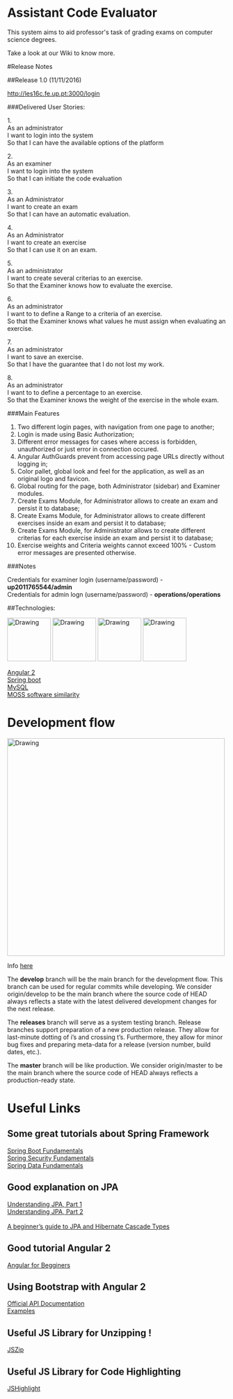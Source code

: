 # Assistant Code Evaluator

This system aims to aid professor's task of grading exams on computer science degrees.

Take a look at our Wiki to know more.

#Release Notes

##Release 1.0 (11/11/2016)

http://les16c.fe.up.pt:3000/login

###Delivered User Stories:

1.<br>
As an administrator<br>
I want to login into the system<br>
So that I can have the available options of the platform<br>

2.<br>
As an examiner<br>
I want to login into the system<br>
So that I can initiate the code evaluation<br>

3.<br>
As an Administrator <br>
I want to create an exam <br>
So that I can have an automatic evaluation.<br>

4.<br>
As an Administrator <br>
I want to create an exercise <br>
So that I can use it on an exam.<br>

5.<br>
As an administrator<br>
I want to create several criterias to an exercise.<br>
So that the Examiner knows how to evaluate the exercise.<br>

6.<br>
As an administrator<br>
I want to to define a Range to a criteria of an exercise.<br>
So that the Examiner knows what values he must assign when evaluating an exercise.<br>

7.<br>
As an administrator<br>
I want to save an exercise.<br>
So that I have the guarantee that I do not lost my work.<br>

8.<br>
As an administrator<br>
I want to to define a percentage to an exercise.<br>
So that the Examiner knows the weight of the exercise in the whole exam.<br>

###Main Features

1. Two different login pages, with navigation from one page to another;
2. Login is made using Basic Authorization;
3. Different error messages for cases where access is forbidden, unauthorized or just error in connection occured.
3. Angular AuthGuards prevent from accessing page URLs directly without logging in;
4. Color pallet, global look and feel for the application, as well as an original logo and favicon.
5. Global routing for the page, both Administrator (sidebar) and Examiner modules.
6. Create Exams Module, for Administrator allows to create an exam and persist it to database;
7. Create Exams Module, for Administrator allows to create different exercises inside an exam and persist it to database;
8. Create Exams Module, for Administrator allows to create different criterias for each exercise inside an exam and persist it to database;
9. Exercise weights and Criteria weights cannot exceed 100% - Custom error messages are presented otherwise.

###Notes

Credentials for examiner login (username/password) - __up2011765544/admin__ <br>
Credentials for admin logn (username/password) - __operations/operations__ <br>

##Technologies:

<img src="https://code-maven.com/img/angularjs.png" alt="Drawing" width="100px" height="100px"/>
<img src="https://www.seeklogo.net/wp-content/uploads/2011/06/java-logo-vector.png" alt="Drawing" width="100px" height="100px"/>
<img src="http://gettingstartedon.com/wp-content/uploads/2016/02/SpingIcon.png" alt="Drawing" width="100px" height="100px"/>
<img src="http://www.polisdetecnologia.com.br/wp-content/uploads/2016/09/mysql_hosting.png" alt="Drawing" width="100px" height="100px"/>


[Angular 2](https://angular.io/)<br>
[Spring boot](https://projects.spring.io/spring-boot/)<br>
[MySQL](http://www.mysql.com/)<br>
[MOSS software similarity](https://github.com/nordicway/moji)<br>

# Development flow

<img src="http://nvie.com/img/git-model@2x.png" alt="Drawing" width="500px"/>

Info [here](http://nvie.com/posts/a-successful-git-branching-model/)

The **develop** branch will be the main branch for the development flow. This branch can be used for regular commits while developing.
We consider origin/develop to be the main branch where the source code of HEAD always reflects a state with the latest delivered development changes for the next release.

The **releases** branch will serve as a system testing branch.
Release branches support preparation of a new production release. They allow for last-minute dotting of i’s and crossing t’s. Furthermore, they allow for minor bug fixes and preparing meta-data for a release (version number, build dates, etc.).

The **master** branch will be like production.
We consider origin/master to be the main branch where the source code of HEAD always reflects a production-ready state.


# Useful Links

## Some great tutorials about Spring Framework

[Spring Boot Fundamentals](https://www.youtube.com/playlist?list=PLGDwUiT1wr6-Fn3N2oqJpTdhGjFHnIIKY)<br>
[Spring Security Fundamentals](https://www.youtube.com/playlist?list=PLGDwUiT1wr6-cvT21QHjfB_9xf7b7k7a-)<br>
[Spring Data Fundamentals](https://www.youtube.com/playlist?list=PLGDwUiT1wr693flGbjtm0WoB_722X6lNc)<br>

## Good explanation on JPA

[Understanding JPA, Part 1](http://www.javaworld.com/article/2077817/java-se/understanding-jpa-part-1-the-object-oriented-paradigm-of-data-persistence.html)<br>
[Understanding JPA, Part 2](http://www.javaworld.com/article/2077819/java-se/understanding-jpa-part-2-relationships-the-jpa-way.html)<br>
<br>
[A beginner’s guide to JPA and Hibernate Cascade Types](https://vladmihalcea.com/2015/03/05/a-beginners-guide-to-jpa-and-hibernate-cascade-types/)


## Good tutorial Angular 2

[Angular for Begginers](https://www.udemy.com/angular-2-tutorial-for-beginners/)

## Using Bootstrap with Angular 2

[Official API Documentation](https://ng-bootstrap.github.io/#/home)<br>
[Examples](https://valor-software.com/ng2-bootstrap/#/)

## Useful JS Library for Unzipping !

[JSZip](https://stuk.github.io/jszip/)

## Useful JS Library for Code Highlighting

[JSHighlight](https://highlightjs.org/)

